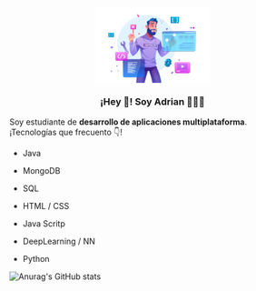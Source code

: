 <p align="center" width="300">
   <img align="center" width="200" src="https://github.com/RamosColonAdrian/RamosColonAdrian/blob/main/19362653.png?raw=true" /><br>
   <h3 align="center">¡Hey 👋! Soy Adrian 👨🏻‍💻</h3>
</p>
<p>Soy estudiante de <strong>desarrollo de aplicaciones multiplataforma</strong>.
<br />¡Tecnologías que frecuento 👇!</p>

- Java

- MongoDB

- SQL

- HTML / CSS

- Java Scritp

- DeepLearning / NN

- Python



![Anurag's GitHub stats](https://github-readme-stats.vercel.app/api?username=RamosColonAdrian&show_icons=true&theme=radical)
